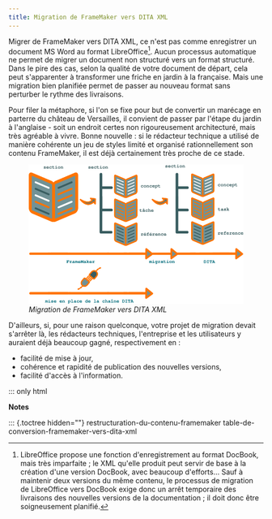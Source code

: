 ```yaml
---
title: Migration de FrameMaker vers DITA XML
---
```


Migrer de FrameMaker vers DITA XML, ce n'est pas comme enregistrer un
document MS Word au format LibreOffice[^1]. Aucun processus automatique
ne permet de migrer un document non structuré vers un format structuré.
Dans le pire des cas, selon la qualité de votre document de départ, cela
peut s'apparenter à transformer une friche en jardin à la française.
Mais une migration bien planifiée permet de passer au nouveau format
sans perturber le rythme des livraisons.

Pour filer la métaphore, si l'on se fixe pour but de convertir un
marécage en parterre du château de Versailles, il convient de passer par
l'étape du jardin à l'anglaise - soit un endroit certes non
rigoureusement architecturé, mais très agréable à vivre. Bonne
nouvelle : si le rédacteur technique a utilisé de manière cohérente un
jeu de styles limité et organisé rationnellement son contenu FrameMaker,
il est déjà certainement très proche de ce stade.

<figure>
<img src="graphics/framemaker-to-dita-migration.svg"
alt="graphics/framemaker-to-dita-migration.svg" />
<figcaption><em>Migration de FrameMaker vers DITA XML</em></figcaption>
</figure>

D'ailleurs, si, pour une raison quelconque, votre projet de migration
devait s'arrêter là, les rédacteurs techniques, l'entreprise et les
utilisateurs y auraient déjà beaucoup gagné, respectivement en :

-   facilité de mise à jour,
-   cohérence et rapidité de publication des nouvelles versions,
-   facilité d'accès à l'information.

::: only
html

**Notes**


::: {.toctree hidden=""}
restructuration-du-contenu-framemaker
table-de-conversion-framemaker-vers-dita-xml


[^1]: LibreOffice propose une fonction d'enregistrement au format
    DocBook, mais très imparfaite ; le XML qu'elle produit peut servir
    de base à la création d'une version DocBook, avec beaucoup
    d'efforts... Sauf à maintenir deux versions du même contenu, le
    processus de migration de LibreOffice vers DocBook exige donc un
    arrêt temporaire des livraisons des nouvelles versions de la
    documentation ; il doit donc être soigneusement planifié.
